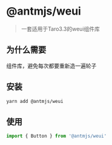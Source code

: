 # @antmjs/weui

> 一套适用于Taro3.3的weui组件库

## 为什么需要

组件库，避免每次都要重新造一遍轮子

## 安装

```bash
yarn add @antmjs/weui
```

## 使用

```js
import { Button } from '@antmjs/weui'
```